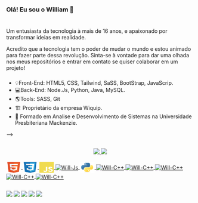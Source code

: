 ### Olá! Eu sou o William 👋 <h1>

 <p>Um entusiasta da tecnologia à mais de 16 anos, e apaixonado por transformar ideias em realidade. </p>
 <p></p>Acredito que a tecnologia tem o poder de mudar o mundo e estou animado para fazer parte dessa revolução.
 Sinta-se à vontade para dar uma olhada nos meus repositórios e entrar em contato se quiser colaborar em um projeto!</p>

 ###
  
- 💡Front-End: HTML5, CSS, Tailwind, SaSS, BootStrap, JavaScrip.
- 💻Back-End: Node.Js, Python, Java, MySQL.
- 🌎Tools: SASS, Git
- 🏗 Proprietário da empresa Wiquip.
- 🚀 Formado em Analise e Desenvolvimento de Sistemas na Universidade Presbiteriana Mackenzie.

-->

  ##
  
<div align="center">
  <a href="https://github.com/gellesch">
  <img height="180em" src="https://github-readme-stats.vercel.app/api?username=gellesch&show_icons=true&theme=dark&include_all_commits=true&count_private=true"/>
  <img height="180em" src="https://github-readme-stats.vercel.app/api/top-langs/?username=gellesch&layout=compact&langs_count=7&theme=dark"/>
</div>
  <div style="display: inline_block"><br>
  <img align="center" alt="Will-HTML" height="30" width="40" src="https://raw.githubusercontent.com/devicons/devicon/master/icons/html5/html5-original.svg">
  <img align="center" alt="Will-CSS" height="30" width="40" src="https://raw.githubusercontent.com/devicons/devicon/master/icons/css3/css3-original.svg">
  <img align="center" alt="Will-Js" height="30" width="40" src="https://raw.githubusercontent.com/devicons/devicon/master/icons/javascript/javascript-plain.svg">
  <img align="center" alt="Will-Js" height="30" width="40" src="https://cdn.jsdelivr.net/gh/devicons/devicon/icons/nodejs/nodejs-original.svg">
  <img align="center" alt="Will-Python" height="30" width="40" src="https://raw.githubusercontent.com/devicons/devicon/master/icons/python/python-original.svg">
  <img align="center" alt="Will-C++" height="30" width="60" src="https://cdn.jsdelivr.net/gh/devicons/devicon/icons/java/java-original-wordmark.svg">
  <img align="center" alt="Will-C++" height="30" width="60" src="https://img.shields.io/badge/C%2B%2B-00599C?style=for-the-badge&logo=c%2B%2B&logoColor=white">
  <img align="center" alt="Will-C++" height="30" width="60" src="https://cdn.jsdelivr.net/gh/devicons/devicon/icons/git/git-original.svg">
  <img align="center" alt="Will-C++" height="30" width="60" src="https://cdn.jsdelivr.net/gh/devicons/devicon/icons/linux/linux-original.svg">
  <img align="center" alt="Will-C++" height="30" width="60" src="https://cdn.jsdelivr.net/gh/devicons/devicon/icons/mysql/mysql-original-wordmark.svg">
</div>
    
  ##
 
<div> 
  <a href="https://www.instagram.com/william_gellesch/" target="_blank"><img src="https://img.shields.io/badge/-Instagram-%23E4405F?style=for-the-badge&logo=instagram&logoColor=white" target="_blank"></a>
 <a href="https://discord.com/channels/@WillGellesch" target="_blank"><img src="https://img.shields.io/badge/Discord-7289DA?style=for-the-badge&logo=discord&logoColor=white" target="_blank"></a> 
  <a href = "mailto:william.metal@gmail.com"><img src="https://img.shields.io/badge/-Gmail-%23333?style=for-the-badge&logo=gmail&logoColor=white" target="_blank"></a>
  <a href="https://www.linkedin.com/in/william-carniel-gellesch-03854899/" target="_blank"><img src="https://img.shields.io/badge/-LinkedIn-%230077B5?style=for-the-badge&logo=linkedin&logoColor=white" target="_blank"></a> 
  <a href = "https://music.youtube.com/playlist?list=PLyOBMZyGLDIMuI8ARKPcifNg0dJD2ogXQ&feature=share"><img src="https://img.shields.io/badge/YouTube_Music-FF0000?style=for-the-badge&logo=youtube-music&logoColor=white"></a>
  </div>
